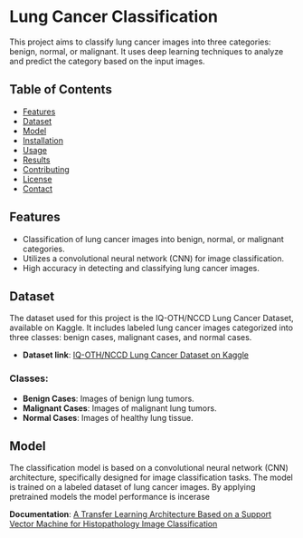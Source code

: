 # Lung Cancer Classification

This project aims to classify lung cancer images into three categories: benign, normal, or malignant. It uses deep learning techniques to analyze and predict the category based on the input images.

## Table of Contents

- [Features](#features)
- [Dataset](#dataset)
- [Model](#model)
- [Installation](#installation)
- [Usage](#usage)
- [Results](#results)
- [Contributing](#contributing)
- [License](#license)
- [Contact](#contact)

## Features

- Classification of lung cancer images into benign, normal, or malignant categories.
- Utilizes a convolutional neural network (CNN) for image classification.
- High accuracy in detecting and classifying lung cancer images.

## Dataset

The dataset used for this project is the IQ-OTH/NCCD Lung Cancer Dataset, available on Kaggle. It includes labeled lung cancer images categorized into three classes: benign cases, malignant cases, and normal cases.

- **Dataset link**: [IQ-OTH/NCCD Lung Cancer Dataset on Kaggle](https://www.kaggle.com/datasets/adityamahimkar/iqothnccd-lung-cancer-dataset)

### Classes:
- **Benign Cases**: Images of benign lung tumors.
- **Malignant Cases**: Images of malignant lung tumors.
- **Normal Cases**: Images of healthy lung tissue.

## Model

The classification model is based on a convolutional neural network (CNN) architecture, specifically designed for image classification tasks. The model is trained on a labeled dataset of lung cancer images.
By applying pretrained models the model performance is incerase

**Documentation**: [A Transfer Learning Architecture Based on a Support Vector Machine for Histopathology Image Classification](https://1drv.ms/w/c/3bdf9b643cbf3ade/EbvsQcmMMPxGpZIYNC6LG9wB3Nj60cu3DnSffLzbFV8NLw?e=dNfLBW)

